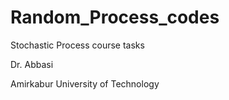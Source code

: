 # Random_Process_codes


Stochastic Process course tasks


Dr. Abbasi


Amirkabur University of Technology
